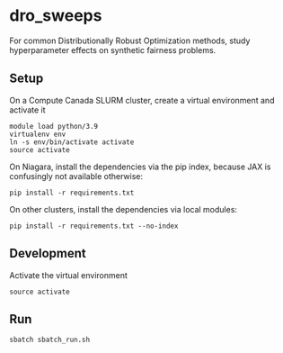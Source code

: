 # dro_sweeps

For common Distributionally Robust Optimization methods, study hyperparameter effects on synthetic fairness problems.

## Setup

On a Compute Canada SLURM cluster, create a virtual environment and activate it

```
module load python/3.9
virtualenv env
ln -s env/bin/activate activate
source activate
```

On Niagara, install the dependencies via the pip index, because JAX is confusingly not available otherwise:

```
pip install -r requirements.txt
```

On other clusters, install the dependencies via local modules:

```
pip install -r requirements.txt --no-index
```

## Development

Activate the virtual environment

```
source activate
```

## Run

```
sbatch sbatch_run.sh
```
